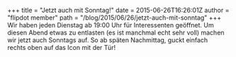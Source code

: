 +++
title = "Jetzt auch mit Sonntag!"
date = 2015-06-26T16:26:01Z
author = "flipdot member"
path = "/blog/2015/06/26/jetzt-auch-mit-sonntag"
+++
Wir haben jeden Dienstag ab 19:00 Uhr für Interessenten geöffnet. Um  
diesen Abend etwas zu entlasten (es ist manchmal echt sehr voll)
machen  
wir jetzt auch Sonntags auf. So ab späten Nachmittag, guckt einfach  
rechts oben auf das Icon mit der Tür!
